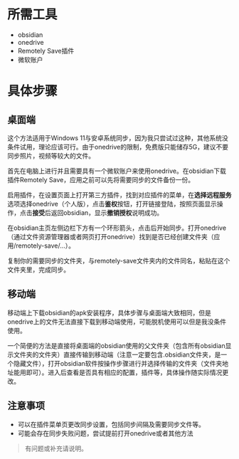 # 所需工具

- obsidian
- onedrive
- Remotely Save插件
- 微软账户

# 具体步骤

## 桌面端

这个方法适用于Windows 11与安卓系统同步，因为我只尝试过这种，其他系统没条件试用，理论应该可行。由于onedrive的限制，免费版只能储存5G，建议不要同步照片，视频等较大的文件。

首先在电脑上进行并且需要具有一个微软账户来使用onedrive。在obsidian下载插件Remotely Save，应用之前可以先将需要同步的文件备份一份。

启用插件，在设置页面上打开第三方插件，找到对应插件的菜单，在**选择远程服务**选项选择onedrive（个人版），点击**鉴权**按钮，打开链接登陆，按照页面显示操作，点击**接受**后返回obsidian，显示**撤销授权**说明成功。

在obsidian主页左侧边栏下方有一个环形箭头，点击后开始同步。打开onedrive（通过文件资源管理器或者网页打开onedrive）找到是否已经创建文件夹（应用/remotely-save/...）。

复制你的需要同步的文件夹，与remotely-save文件夹内的文件同名，粘贴在这个文件夹里，完成同步。

## 移动端

移动端上下载obsidian的apk安装程序，具体步骤与桌面端大致相同，但是onedrive上的文件无法直接下载到移动端使用，可能脱机使用可以但是我没条件使用。

一个简便的方法是直接将桌面端的obsidian使用的父文件夹（包含所有obsidian显示文件夹的文件夹）直接传输到移动端（注意一定要包含.obsidian文件夹，是一个隐藏文件），打开obsidian软件按操作步骤进行并选择传输的文件夹（文件夹地址能用即可）。进入后查看是否具有相应的配置，插件等，具体操作随实际情况更改。

## 注意事项

- 可以在插件菜单页更改同步设置，包括同步间隔及需要同步文件等。
- 可能会存在同步失败问题，尝试提前打开onedrive或者其他方法

> 有问题或补充请说明。


